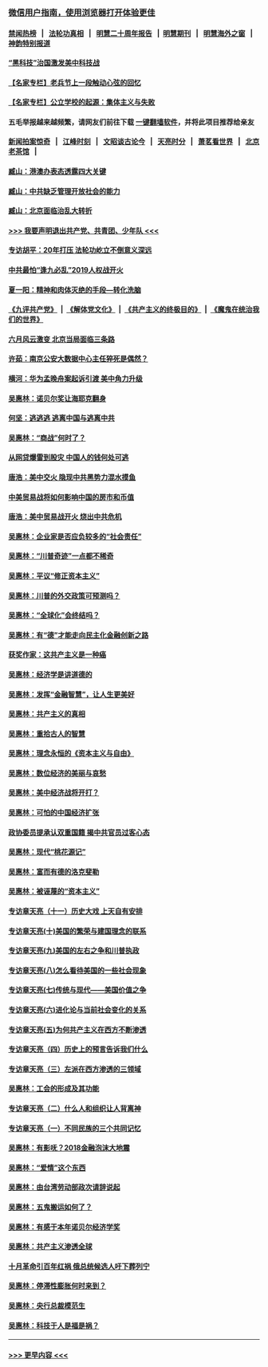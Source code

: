 ### [微信用户指南，使用浏览器打开体验更佳](https://github.com/gfw-breaker/banned-news1/blob/master/indexes/wechat-guide.md?t=0)
#### [禁闻热榜](热点新闻.md?t=0)  &nbsp;&nbsp;|&nbsp;&nbsp; [法轮功真相](https://github.com/gfw-breaker/truth/blob/master/README.md?t=0) &nbsp;&nbsp;|&nbsp;&nbsp; [明慧二十周年报告](https://github.com/gfw-breaker/mh-reports/blob/master/README.md?t=0) &nbsp;&nbsp;|&nbsp;&nbsp;[明慧期刊](https://github.com/gfw-breaker/mh-qikan) &nbsp;&nbsp;|&nbsp;&nbsp; [明慧海外之窗](https://github.com/gfw-breaker/mh-news/blob/master/README.md?t=0) &nbsp;&nbsp;|&nbsp;&nbsp; [神韵特别报道](https://github.com/gfw-breaker/mh-news/blob/master/shenyun.md?t=0)
#### [“黑科技”治国激发美中科技战](../pages/nsc423/n11638056.md?t=02071122) 
#### [【名家专栏】老兵节上一段触动心弦的回忆](../pages/nsc423/n11646016.md?t=02071122) 
#### [【名家专栏】公立学校的起源：集体主义与失败](../pages/nsc423/n11601833.md?t=02071122) 
#### 五毛举报越来越频繁，请网友们前往下载 [一键翻墙软件](https://github.com/gfw-breaker/ssr-accounts)，并将此项目推荐给亲友
#### [新闻拍案惊奇](https://github.com/gfw-breaker/banned-news1/blob/master/pages/link4.md) &nbsp;&nbsp;|&nbsp;&nbsp; [江峰时刻](https://github.com/gfw-breaker/banned-news1/blob/master/pages/link4.md) &nbsp;&nbsp;|&nbsp;&nbsp; [文昭谈古论今](https://github.com/gfw-breaker/banned-news1/blob/master/pages/link4.md) &nbsp;&nbsp;|&nbsp;&nbsp; [天亮时分](https://github.com/gfw-breaker/banned-news1/blob/master/pages/link4.md) &nbsp;&nbsp;|&nbsp;&nbsp; [萧茗看世界](https://github.com/gfw-breaker/banned-news1/blob/master/pages/link4.md) &nbsp;&nbsp;|&nbsp;&nbsp; [北京老茶馆](https://github.com/gfw-breaker/banned-news1/blob/master/pages/link4.md) &nbsp;&nbsp;|&nbsp;&nbsp; 
#### [臧山：港澳办表态透露四大关键](../pages/nsc423/n11421628.md?t=02071122) 
#### [臧山：中共缺乏管理开放社会的能力](../pages/nsc423/n11407457.md?t=02071122) 
#### [臧山：北京面临治乱大转折](../pages/nsc423/n11406895.md?t=02071122) 
#### [>>> 我要声明退出共产党、共青团、少年队 <<<](https://github.com/begood0513/goodnews/blob/master/quit/letter.md) 
#### [专访胡平：20年打压 法轮功屹立不倒意义深远](../pages/nsc423/n11398800.md?t=02071122) 
#### [中共最怕“逢九必乱”2019人权战开火](../pages/nsc423/n11385248.md?t=02071122) 
#### [夏一阳：精神和肉体灭绝的手段—转化洗脑](../pages/nsc423/n11368250.md?t=02071122) 
#### [《九评共产党》](https://github.com/begood0513/9ping.md/blob/master/README.md) &nbsp;|&nbsp; [《解体党文化》](../../../../jtdwh.md/blob/master/README.md)  &nbsp;|&nbsp; [《共产主义的终极目的》](../../../../gczydzjmd.md/blob/master/README.md) &nbsp;|&nbsp; [《魔鬼在统治我们的世界》](../../../../mgztzwmdsj.md/blob/master/README.md) 
#### [六月风云激变 北京当局面临三条路](../pages/nsc423/n11313668.md?t=02071122) 
#### [许茹：南京公安大数据中心主任猝死是偶然？](../pages/nsc423/n11064744.md?t=02071122) 
#### [横河：华为孟晚舟案起诉引渡 美中角力升级](../pages/nsc423/n11027230.md?t=02071122) 
#### [吴惠林：诺贝尔奖让海耶克翻身](../pages/nsc423/n10890049.md?t=02071122) 
#### [何坚：逃逃逃 逃离中国与逃离中共](../pages/nsc423/n10592891.md?t=02071122) 
#### [吴惠林：“商战”何时了？](../pages/nsc423/n10573558.md?t=02071122) 
#### [从网贷爆雷到股灾 中国人的钱何处可逃](../pages/nsc423/n10572800.md?t=02071122) 
#### [唐浩：美中交火 隐现中共黑势力混水摸鱼](../pages/nsc423/n10544040.md?t=02071122) 
#### [中美贸易战将如何影响中国的房市和币值](../pages/nsc423/n10543697.md?t=02071122) 
#### [唐浩：美中贸易战开火 烧出中共危机](../pages/nsc423/n10540126.md?t=02071122) 
#### [吴惠林：企业家是否应负较多的“社会责任”](../pages/nsc423/n10535022.md?t=02071122) 
#### [吴惠林：“川普奇迹”一点都不稀奇](../pages/nsc423/n10512808.md?t=02071122) 
#### [吴惠林：平议“修正资本主义”](../pages/nsc423/n10495724.md?t=02071122) 
#### [吴惠林：川普的外交政策可预测吗？](../pages/nsc423/n10462387.md?t=02071122) 
#### [吴惠林：“全球化”会终结吗？](../pages/nsc423/n10452838.md?t=02071122) 
#### [吴惠林：有“德”才能走向民主化金融创新之路](../pages/nsc423/n10432292.md?t=02071122) 
#### [获奖作家：这共产主义是一种癌](../pages/nsc423/n10431541.md?t=02071122) 
#### [吴惠林：经济学是讲道德的](../pages/nsc423/n10398014.md?t=02071122) 
#### [吴惠林：发挥“金融智慧”，让人生更美好](../pages/nsc423/n10375019.md?t=02071122) 
#### [吴惠林：共产主义的真相](../pages/nsc423/n10351394.md?t=02071122) 
#### [吴惠林：重拾古人的智慧](../pages/nsc423/n10337691.md?t=02071122) 
#### [吴惠林：理念永恒的《资本主义与自由》](../pages/nsc423/n10316274.md?t=02071122) 
#### [吴惠林：数位经济的美丽与哀愁](../pages/nsc423/n10292946.md?t=02071122) 
#### [吴惠林：美中经济战将开打？](../pages/nsc423/n10258825.md?t=02071122) 
#### [吴惠林：可怕的中国经济扩张](../pages/nsc423/n10219147.md?t=02071122) 
#### [政协委员提承认双重国籍 揭中共官员过客心态](../pages/nsc423/n10208809.md?t=02071122) 
#### [吴惠林：现代“桃花源记”](../pages/nsc423/n10185234.md?t=02071122) 
#### [吴惠林：富而有德的洛克斐勒](../pages/nsc423/n10142264.md?t=02071122) 
#### [吴惠林：被诬蔑的“资本主义”](../pages/nsc423/n10124816.md?t=02071122) 
#### [专访章天亮（十一）历史大戏 上天自有安排](../pages/nsc423/n10094905.md?t=02071122) 
#### [专访章天亮(十)美国的繁荣与建国理念的联系](../pages/nsc423/n10094899.md?t=02071122) 
#### [专访章天亮(九)美国的左右之争和川普执政](../pages/nsc423/n10094889.md?t=02071122) 
#### [专访章天亮(八)怎么看待美国的一些社会现象](../pages/nsc423/n10094857.md?t=02071122) 
#### [专访章天亮(七)传统与现代——美国价值之争](../pages/nsc423/n10093140.md?t=02071122) 
#### [专访章天亮(六)进化论与当前社会变化的关系](../pages/nsc423/n10092036.md?t=02071122) 
#### [专访章天亮(五)为何共产主义在西方不断渗透](../pages/nsc423/n10083620.md?t=02071122) 
#### [专访章天亮（四）历史上的预言告诉我们什么](../pages/nsc423/n10083606.md?t=02071122) 
#### [专访章天亮（三）左派在西方渗透的三领域](../pages/nsc423/n10081115.md?t=02071122) 
#### [吴惠林：工会的形成及其功能](../pages/nsc423/n10080633.md?t=02071122) 
#### [专访章天亮（二）什么人和组织让人背离神](../pages/nsc423/n10076637.md?t=02071122) 
#### [专访章天亮（一）不同民族的三个共同记忆](../pages/nsc423/n10074188.md?t=02071122) 
#### [吴惠林：有影呒？2018金融泡沫大地震](../pages/nsc423/n10040534.md?t=02071122) 
#### [吴惠林：“爱情”这个东西](../pages/nsc423/n10019423.md?t=02071122) 
#### [吴惠林：由台湾劳动部政次请辞说起](../pages/nsc423/n9979679.md?t=02071122) 
#### [吴惠林：五鬼搬运如何了？](../pages/nsc423/n9925338.md?t=02071122) 
#### [吴惠林：有感于本年诺贝尔经济学奖](../pages/nsc423/n9871883.md?t=02071122) 
#### [吴惠林：共产主义渗透全球](../pages/nsc423/n9812748.md?t=02071122) 
#### [十月革命引百年红祸 俄总统候选人吁下葬列宁](../pages/nsc423/n9810182.md?t=02071122) 
#### [吴惠林：停滞性膨胀何时来到？](../pages/nsc423/n9764136.md?t=02071122) 
#### [吴惠林：央行总裁模范生](../pages/nsc423/n9728134.md?t=02071122) 
#### [吴惠林：科技于人是福是祸？](../pages/nsc423/n9672982.md?t=02071122) 

----
#### [ >>> 更早内容 <<< ](../indexes/nsc423-earlier.md)
